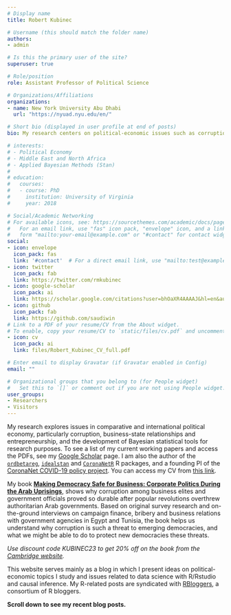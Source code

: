 ```yaml
---
# Display name
title: Robert Kubinec

# Username (this should match the folder name)
authors:
- admin

# Is this the primary user of the site?
superuser: true

# Role/position
role: Assistant Professor of Political Science

# Organizations/Affiliations
organizations:
- name: New York University Abu Dhabi
  url: "https://nyuad.nyu.edu/en/"

# Short bio (displayed in user profile at end of posts)
bio: My research centers on political-economic issues such as corruption, economic development, and business-state relations in developing countries, and in particular the Middle East and North Africa. I am also involved in the development of Bayesian statistical models with Stan for hard-to-study subjects like corruption, polarization, and other latent social constructs.

# interests:
# - Political Economy
# - Middle East and North Africa
# - Applied Bayesian Methods (Stan)
#
# education:
#   courses:
#   - course: PhD
#     institution: University of Virginia
#     year: 2018

# Social/Academic Networking
# For available icons, see: https://sourcethemes.com/academic/docs/page-builder/#icons
#   For an email link, use "fas" icon pack, "envelope" icon, and a link in the
#   form "mailto:your-email@example.com" or "#contact" for contact widget.
social:
- icon: envelope
  icon_pack: fas
  link: '#contact'  # For a direct email link, use "mailto:test@example.org".
- icon: twitter
  icon_pack: fab
  link: https://twitter.com/rmkubinec
- icon: google-scholar
  icon_pack: ai
  link: https://scholar.google.com/citations?user=bhOaXR4AAAAJ&hl=en&authuser=1
- icon: github
  icon_pack: fab
  link: https://github.com/saudiwin
# Link to a PDF of your resume/CV from the About widget.
# To enable, copy your resume/CV to `static/files/cv.pdf` and uncomment the lines below.
- icon: cv
  icon_pack: ai
  link: files/Robert_Kubinec_CV_full.pdf

# Enter email to display Gravatar (if Gravatar enabled in Config)
email: ""

# Organizational groups that you belong to (for People widget)
#   Set this to `[]` or comment out if you are not using People widget.
user_groups:
- Researchers
- Visitors
---
```


My research explores issues in comparative and international political economy, particularly corruption, business-state relationships and entrepreneurship, and the development of Bayesian statistical tools for research purposes. To see a list of my current working papers and access the PDFs, see my [Google Scholar](https://scholar.google.com/citations?user=bhOaXR4AAAAJ&hl=en&authuser=1) page. I am also the author of the [`ordbetareg`](https://cran.r-project.org/web/packages/ordbetareg/index.html), [`idealstan`](https://github.com/saudiwin/idealstan) and [`CoronaNetR`](https://cran.rstudio.com/web/packages/CoronaNetR/index.html) R packages, and a founding PI of the [CoronaNet COVID-19 policy project](https://www.coronanet-project.org/). You can access my CV from [this link](https://www.robertkubinec.com/files/Robert_Kubinec_CV_8_5_full.pdf).

My book [**Making Democracy Safe for Business: Corporate Politics During the Arab Uprisings**](https://www.cambridge.org/core/books/making-democracy-safe-for-business/B937C65E6766D9A5D8AC390EA2182B21), shows why corruption among business elites and government officials proved so durable after popular revolutions overthrew authoritarian Arab governments. Based on original survey research and on-the-ground interviews on campaign finance, bribery and business relations with government agencies in Egypt and Tunisia, the book helps us understand why corruption is such a threat to emerging democracies, and what we might be able to do to protect new democracies these threats.

*Use discount code KUBINEC23 to get 20% off on the book from the [Cambridge website](https://www.cambridge.org/core/books/making-democracy-safe-for-business/B937C65E6766D9A5D8AC390EA2182B21).*

This website serves mainly as a blog in which I present ideas on political-economic topics I study and issues related to data science with R/Rstudio and causal inference. My R-related posts are syndicated with [RBloggers](https://www.r-bloggers.com/), a consortium of R bloggers.

**Scroll down to see my recent blog posts.**
